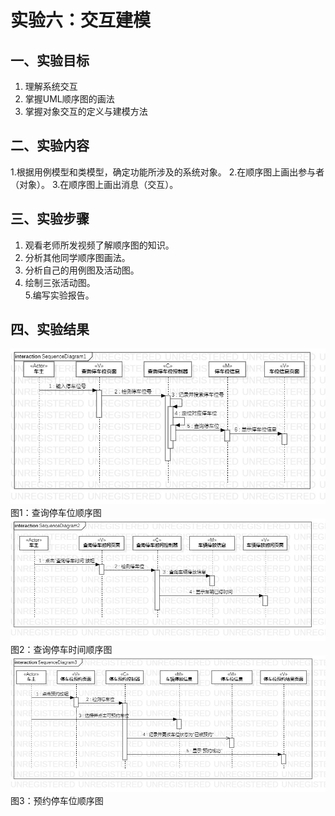 # 实验六：交互建模

## 一、实验目标
1. 理解系统交互  
2. 掌握UML顺序图的画法  
3. 掌握对象交互的定义与建模方法  

## 二、实验内容
1.根据用例模型和类模型，确定功能所涉及的系统对象。
2.在顺序图上画出参与者（对象）。
3.在顺序图上画出消息（交互）。

## 三、实验步骤
1. 观看老师所发视频了解顺序图的知识。    
2. 分析其他同学顺序图画法。  
3. 分析自己的用例图及活动图。  
4. 绘制三张活动图。  
5.编写实验报告。  

## 四、实验结果  
![查询停车位顺序图](./SequenceDiagram1.jpg)  
图1：查询停车位顺序图  
![查询停车时间顺序图](./SequenceDiagram2.jpg)  
图2：查询停车时间顺序图    
![预约停车位顺序图](./SequenceDiagram3.jpg)  
图3：预约停车位顺序图  
